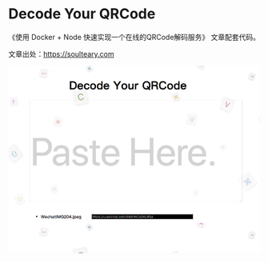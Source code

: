 # Decode Your QRCode

《使用 Docker + Node 快速实现一个在线的QRCode解码服务》 文章配套代码。

文章出处：https://soulteary.com

![](./preview.png)
